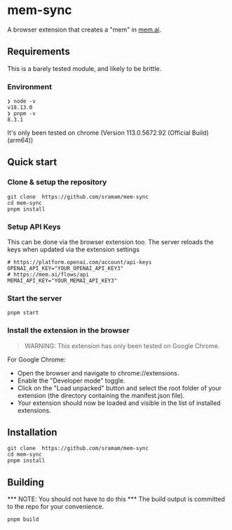 # mem-sync
A browser extension that creates a "mem" in [mem.ai](https;//mem.ai).

## Requirements
This is a barely tested module, and likely to be brittle.

### Environment
```
❯ node -v
v18.13.0
❯ pnpm -v
8.3.1
```
It's only been tested on chrome (Version 113.0.5672.92 (Official Build) (arm64))

## Quick start

### Clone & setup the repository
```
git clone  https://github.com/sramam/mem-sync
cd mem-sync
pnpm install
```

### Setup API Keys 
This can be done via the browser extension too. 
The server reloads the keys when updated via the extension settings

```
# https://platform.openai.com/account/api-keys
OPENAI_API_KEY="YOUR_OPENAI_API_KEY3"
# https://mem.ai/flows/api
MEMAI_API_KEY="YOUR_MEMAI_API_KEY3"
```

### Start the server
```
pnpm start
```

### Install the extension in the browser

> WARNING: This extension has only been tested on Google Chrome. 

For Google Chrome:

- Open the browser and navigate to chrome://extensions.
- Enable the "Developer mode" toggle.
- Click on the "Load unpacked" button and select the root folder of your extension (the directory containing the manifest.json file).
- Your extension should now be loaded and visible in the list of installed extensions.


## Installation

```
git clone  https://github.com/sramam/mem-sync
cd mem-sync
pnpm install
```

## Building
*** NOTE: You should not have to do this ***
The build output is committed to the repo for your convenience.

```
pnpm build
```
